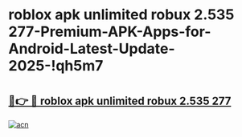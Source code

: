 # roblox apk unlimited robux 2.535 277-Premium-APK-Apps-for-Android-Latest-Update-2025-!qh5m7

# <h2><a href="https://googleone.com">🔗👉 🔴 roblox apk unlimited robux 2.535 277</a></h2>

[![acn](https://github.com/user-attachments/assets/0f9c940e-d8b0-45ae-aac7-cd30a18b3e1c)](https://googleone.com)


